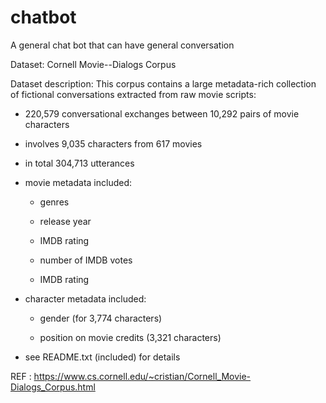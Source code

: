# chatbot
A general chat bot that can have general conversation

Dataset: Cornell Movie--Dialogs Corpus

Dataset description: This corpus contains a large metadata-rich collection of fictional conversations extracted from raw movie scripts:

- 220,579 conversational exchanges between 10,292 pairs of movie characters

- involves 9,035 characters from 617 movies

- in total 304,713 utterances

- movie metadata included:

    - genres

    - release year

    - IMDB rating

    - number of IMDB votes

    - IMDB rating

- character metadata included:

    - gender (for 3,774 characters)

    - position on movie credits (3,321 characters)

- see README.txt (included) for details

REF : https://www.cs.cornell.edu/~cristian/Cornell_Movie-Dialogs_Corpus.html
